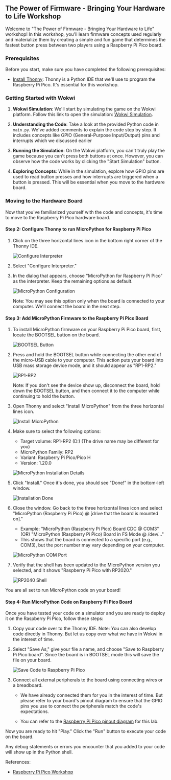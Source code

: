 ## The Power of Firmware - Bringing Your Hardware to Life Workshop

Welcome to "The Power of Firmware - Bringing Your Hardware to Life" workshop! In this workshop, you'll learn firmware concepts used regularly and materialize them by creating a simple and fun game that determines the fastest button press between two players using a Raspberry Pi Pico board.

### Prerequisites

Before you start, make sure you have completed the following prerequisites:

- [Install Thonny](https://github.com/GHCFW/WorkshopExercise23/blob/main/Prerequisite.md): Thonny is a Python IDE that we'll use to program the Raspberry Pi Pico. It's essential for this workshop.

### Getting Started with Wokwi

1. **Wokwi Simulation**: We'll start by simulating the game on the Wokwi platform. Follow this link to open the simulation: [Wokwi Simulation](https://wokwi.com/projects/375362750523243521).

2. **Understanding the Code**: Take a look at the provided Python code in `main.py`. We've added comments to explain the code step by step. It includes concepts like GPIO (General-Purpose Input/Output) pins and interrupts which we discussed earlier

3. **Running the Simulation**: On the Wokwi platform, you can't truly play the game because you can't press both buttons at once. However, you can observe how the code works by clicking the "Start Simulation" button.

4. **Exploring Concepts**: While in the simulation, explore how GPIO pins are used to read button presses and how interrupts are triggered when a button is pressed. This will be essential when you move to the hardware board.

### Moving to the Hardware Board

Now that you've familiarized yourself with the code and concepts, it's time to move to the Raspberry Pi Pico hardware board.

#### Step 2: Configure Thonny to run MicroPython for Raspberry Pi Pico

1. Click on the three horizontal lines icon in the bottom right corner of the Thonny IDE.

   ![Configure Interpreter](https://github.com/GHCFW/WorkshopExercise23/blob/main/images/Thonny_Configure_Interpreter.png)

2. Select "Configure Interpreter."

3. In the dialog that appears, choose "MicroPython for Raspberry Pi Pico" as the interpreter. Keep the remaining options as default.

   ![MicroPython Configuration](https://github.com/GHCFW/WorkshopExercise23/blob/main/images/Thonny_MicroPython.jpg)

   Note: You may see this option only when the board is connected to your computer. We'll connect the board in the next step.

#### Step 3: Add MicroPython Firmware to the Raspberry Pi Pico Board

1. To install MicroPython firmware on your Raspberry Pi Pico board, first, locate the BOOTSEL button on the board.

   ![BOOTSEL Button](https://github.com/GHCFW/WorkshopExercise23/blob/main/images/BOOTSEL.jpg)

2. Press and hold the BOOTSEL button while connecting the other end of the micro-USB cable to your computer. This action puts your board into USB mass storage device mode, and it should appear as "RP1-RP2."

   ![RP1-RP2](https://github.com/GHCFW/WorkshopExercise23/blob/main/images/RP1_RP2.jpg)

   Note: If you don't see the device show up, disconnect the board, hold down the BOOTSEL button, and then connect it to the computer while continuing to hold the button.

3. Open Thonny and select "Install MicroPython" from the three horizontal lines icon.

   ![Install MicroPython](https://github.com/GHCFW/WorkshopExercise23/blob/main/images/Install_MicroPython.jpg)

4. Make sure to select the following options:
   - Target volume: RP1-RP2 (D:) (The drive name may be different for you)
   - MicroPython Family: RP2
   - Variant: Raspberry Pi Pico/Pico H
   - Version: 1.20.0

   ![MicroPython Installation Details](https://github.com/GHCFW/WorkshopExercise23/blob/main/images/Install_MicroPython_Details.jpg)

5. Click "Install." Once it's done, you should see "Done!" in the bottom-left window.

   ![Installation Done](https://github.com/GHCFW/WorkshopExercise23/blob/main/images/MicroPython_Install_Done.jpg)

6. Close the window. Go back to the three horizontal lines icon and select "MicroPython (Raspberry Pi Pico) @ [drive that the board is mounted on]."

   - Example: "MicroPython (Raspberry Pi Pico) Board CDC @ COM3" (OR) "MicroPython (Raspberry Pi Pico) Board in FS Mode @ /dev/..."
   - This shows that the board is connected to a specific port (e.g., COM3), but the port number may vary depending on your computer.

   ![MicroPython COM Port](https://github.com/GHCFW/WorkshopExercise23/blob/main/images/MicroPython_COM.jpg)

7. Verify that the shell has been updated to the MicroPython version you selected, and it shows "Raspberry Pi Pico with RP2020."

   ![RP2040 Shell](https://github.com/GHCFW/WorkshopExercise23/blob/main/images/rp2040_shell.jpg)

You are all set to run MicroPython code on your board!

#### Step 4: Run MicroPython Code on Raspberry Pi Pico Board

Once you have tested your code on a simulator and you are ready to deploy it on the Raspberry Pi Pico, follow these steps:

1. Copy your code over to the Thonny IDE. Note: You can also develop code directly in Thonny. But let us copy over what we have in Wokwi in the interest of time. 

2. Select "Save As," give your file a name, and choose "Save to Raspberry Pi Pico board". Since the board is in BOOTSEL mode this will save the file on your board.

   ![Save Code to Raspberry Pi Pico](https://github.com/GHCFW/WorkshopExercise23/blob/main/images/save_code_on_rp.jpg)

3. Connect all external peripherals to the board using connecting wires or a breadboard.

   - We have already connected them for you in the interest of time. But please refer to your board's pinout diagram to ensure that the GPIO pins you use to connect the peripherals match the code's expectations.

   - You can refer to the [Raspberry Pi Pico pinout diagram](https://datasheets.raspberrypi.com/pico/Pico-R3-A4-Pinout.pdf?_gl=1*1ish86u*_ga*MTc0NDY1MTcyMC4xNjk0MDQ3NTcw*_ga_22FD70LWDS*MTY5NDA1MTUwNC4yLjAuMTY5NDA1MTUwNS4wLjAuMA..) for this lab.

Now you are ready to hit "Play." Click the "Run" button to execute your code on the board.

Any debug statements or errors you encounter that you added to your code will show up in the Python shell.

References:
- [Raspberry Pi Pico Workshop](https://projects.raspberrypi.org/en/projects/getting-started-with-the-pico/2)


